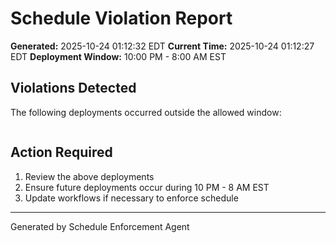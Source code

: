 # Schedule Violation Report

**Generated:** 2025-10-24 01:12:32 EDT
**Current Time:** 2025-10-24 01:12:27 EDT
**Deployment Window:** 10:00 PM - 8:00 AM EST

## Violations Detected

The following deployments occurred outside the allowed window:

```

```

## Action Required

1. Review the above deployments
2. Ensure future deployments occur during 10 PM - 8 AM EST
3. Update workflows if necessary to enforce schedule

---

Generated by Schedule Enforcement Agent
